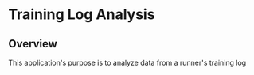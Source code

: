 # Training Log Analysis

## Overview
This application's purpose is to analyze data from a runner's training log
